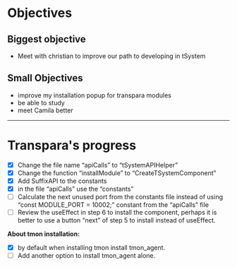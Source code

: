 
# Objectives

## **Biggest objective**

- Meet with christian to improve our path to developing in tSystem

## **Small Objectives**

- improve my installation popup for transpara modules
- be able to study
- meet Camila better

---
# Transpara's progress

- [x] Change the file name “apiCalls” to “tSystemAPIHelper”
- [x] Change the function “installModule” to “CreateTSystemComponent”
- [x]  Add SuffixAPI to the constants
- [x] in the file “apiCalls” use the “constants”
- [ ]  Calculate the next unused port from the constants file instead of using “const MODULE_PORT = 10002;” constant from the “apiCalls” file
- [ ]  Review the useEffect in step 6 to install the component, perhaps it is better to use a button “next” of step 5 to install instead of useEffect.

**About tmon installation:**

- [x] by default when installing tmon install tmon_agent.
- [ ] Add another option to install tmon_agent alone.
